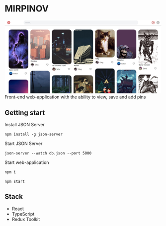 # MIRPINOV
![](/preview.jpg)
Front-end web-application with the ability to view, save and add pins

## Getting start
 Install JSON Server
```
npm install -g json-server
```
Start JSON Server
```
json-server --watch db.json --port 5000
```
Start web-application
```
npm i
```

```
npm start
```
## Stack
- React
- TypeScript
- Redux Toolkit

